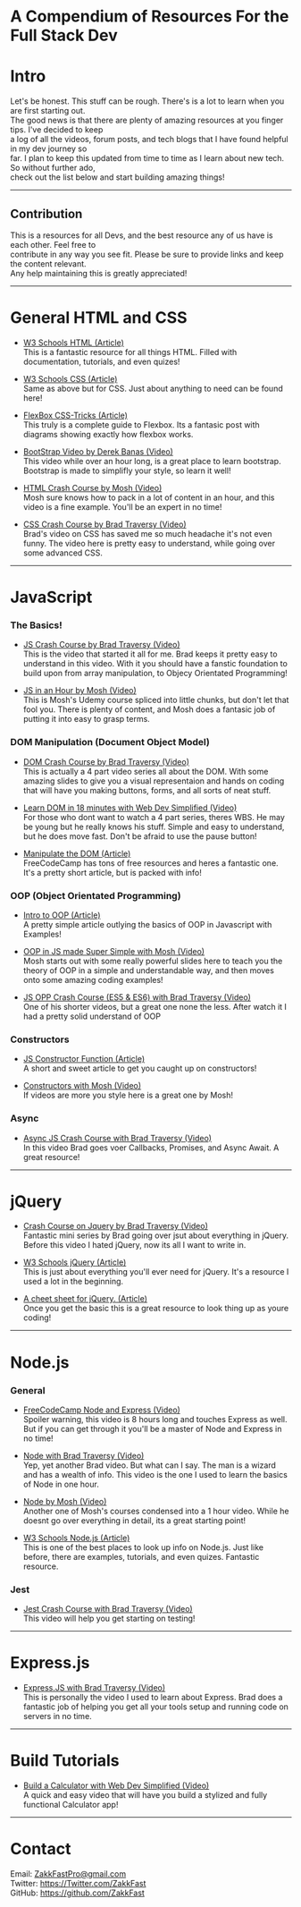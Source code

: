 # A Compendium of Resources For the Full Stack Dev

# Intro

Let's be honest. This stuff can be rough. There's is a lot to learn when you are first starting out.<br>
The good news is that there are plenty of amazing resources at you finger tips. I've decided to keep <br>
a log of all the videos, forum posts, and tech blogs that I have found helpful in my dev journey so <br>
far. I plan to keep this updated from time to time as I learn about new tech. So without further ado,<br>
check out the list below and start building amazing things!

<hr>

## Contribution

This is a resources for all Devs, and the best resource any of us have is each other. Feel free to<br> contribute in any way you see fit. Please be sure to provide links and keep the content relevant.<br> 
Any help maintaining this is greatly appreciated!<br>

<hr>

# General HTML and CSS

- <a href='https://www.w3schools.com/html/'>W3 Schools HTML (Article)</a><br>
This is a fantastic resource for all things HTML. Filled with documentation, tutorials, and even quizes!

- <a href='https://www.w3schools.com/css/'>W3 Schools CSS (Article)</a><br>
Same as above but for CSS. Just about anything to need can be found here!

- <a href='https://css-tricks.com/snippets/css/a-guide-to-flexbox/'>FlexBox CSS-Tricks (Article)</a><br>
This truly is a complete guide to Flexbox. Its a fantasic post with diagrams showing exactly how flexbox works.

- <a href='https://www.youtube.com/watch?v=gqOEoUR5RHg'>BootStrap Video by Derek Banas (Video)</a><br>
This video while over an hour long, is a great place to learn bootstrap. Bootstrap is made to simplifly your style, so learn it well!

- <a href='https://www.youtube.com/watch?v=qz0aGYrrlhU'>HTML Crash Course by Mosh (Video)</a><br>
Mosh sure knows how to pack in a lot of content in an hour, and this video is a fine example. You'll be an expert in no time!

- <a href='https://www.youtube.com/watch?v=yfoY53QXEnI'>CSS Crash Course by Brad Traversy (Video)</a><br>
Brad's video on CSS has saved me so much headache it's not even funny. The video here is pretty easy to understand, while going over some advanced CSS.

<a name='#JS'></a>

<hr>

# JavaScript

### The Basics!
- <a href='https://www.youtube.com/watch?v=hdI2bqOjy3c&t=1533s'>JS Crash Course by Brad Traversy (Video)</a><br>
This is the video that started it all for me. Brad keeps it pretty easy to understand in this video. With it you should have a fanstic foundation to build upon from array manipulation, to Objecy Orientated Programming!

- <a href='https://www.youtube.com/watch?v=hdI2bqOjy3c&t=1533s'>JS in an Hour by Mosh (Video)</a><br>
This is Mosh's Udemy course spliced into little chunks, but don't let that fool you. There is plenty of content, and Mosh does a fantasic job of putting it into easy to grasp terms.

### DOM Manipulation (Document Object Model)

- <a href='https://www.youtube.com/watch?v=0ik6X4DJKCc&t=1700s'>DOM Crash Course by Brad Traversy (Video)</a><br>
This is actually a 4 part video series all about the DOM. With some amazing slides to give you a visual representaion and hands on coding that will have you making buttons, forms, and all sorts of neat stuff.

- <a href='https://www.youtube.com/watch?v=y17RuWkWdn8'>Learn DOM in 18 minutes with Web Dev Simplified (Video)</a><br>
For those who dont want to watch a 4 part series, theres WBS. He may be young but he really knows his stuff. Simple and easy to understand, but he does move fast. Don't be afraid to use the pause button!

- <a href='https://www.freecodecamp.org/news/dom-manipulation-in-vanilla-js-2036a568dcd9/'>Manipulate the DOM (Article)</a><br>
FreeCodeCamp has tons of free resources and heres a fantastic one. It's a pretty short article, but is packed with info!

### OOP (Object Orientated Programming)

- <a href='https://www.geeksforgeeks.org/introduction-object-oriented-programming-javascript/'>Intro to OOP (Article)</a><br>
A pretty simple article outlying the basics of OOP in Javascript with Examples!

- <a href='https://www.youtube.com/watch?v=PFmuCDHHpwk'>OOP in JS made Super Simple with Mosh (Video)</a><br>
Mosh starts out with some really powerful slides here to teach you the theory of OOP in a simple and understandable way, and then moves onto some amazing coding examples!

- <a href='https://www.youtube.com/watch?v=vDJpGenyHaA'>JS OPP Crash Course (ES5 & ES6) with Brad Traversy (Video)</a><br>
One of his shorter videos, but a great one none the less. After watch it I had a pretty solid understand of OOP

### Constructors
- <a href='https://www.javascripttutorial.net/javascript-constructor-function/'>JS Constructor Function (Article)</a><br>
A short and sweet article to get you caught up on constructors!

- <a href='https://www.youtube.com/watch?v=23AOrSN-wmI'>Constructors with Mosh (Video)</a><br>
If videos are more you style here is a great one by Mosh!

### Async

- <a href='https://www.youtube.com/watch?v=PoRJizFvM7s'>Async JS Crash Course with Brad Traversy (Video)</a><br>
In this video Brad goes voer Callbacks, Promises, and Async Await. A great resource!
<hr>

# jQuery

- <a href='https://www.youtube.com/watch?v=3nrLc_JOF7k'>Crash Course on Jquery by Brad Traversy (Video)</a><br>
Fantastic mini series by Brad going over jsut about everything in jQuery. Before this video I hated jQuery, now its all I want to write in.

- <a href='https://www.w3schools.com/jquery/default.asp'>W3 Schools jQuery (Article)</a><br>
This is just about everything you'll ever need for jQuery. It's a resource I used a lot in the beginning.  

- <a href='https://websitesetup.org/jquery-cheat-sheet/'>A cheet sheet for jQuery. (Article)</a><br>
Once you get the basic this is a great resource to look thing up as youre coding!

<hr>

# Node.js

### General
- <a href='https://www.youtube.com/watch?v=Oe421EPjeBE'>FreeCodeCamp Node and Express (Video)</a><br>
Spoiler warning, this video is 8 hours long and touches Express as well. But if you can get through it you'll be a master of Node and Express in no time!

- <a href='https://www.youtube.com/watch?v=fBNz5xF-Kx4&t=1250s'>Node with Brad Traversy (Video)</a><br>
Yep, yet another Brad video. But what can I say. The man is a wizard and has a wealth of info. This video is the one I used to learn the basics of Node in one hour.

- <a href='https://www.youtube.com/watch?v=TlB_eWDSMt4'>Node by Mosh (Video)</a><br>
Another one of Mosh's courses condensed into a 1 hour video. While he doesnt go over everything in detail, its a great starting point!

- <a href='https://www.w3schools.com/nodejs/'>W3 Schools Node.js (Article)</a><br>
This is one of the best places to look up info on Node.js. Just like before, there are examples, tutorials, and even quizes. Fantastic resource.

### Jest

- <a href='https://www.youtube.com/watch?v=7r4xVDI2vho'>Jest Crash Course with Brad Traversy (Video)</a><br>
This video will help you get starting on testing!

<hr>

# Express.js

- <a href='https://www.youtube.com/watch?v=L72fhGm1tfE'>Express.JS with Brad Traversy (Video)</a><br>
This is personally the video I used to learn about Express. Brad does a fantastic job of helping you get all your tools setup and running code on servers in no time.

<hr>

# Build Tutorials
- <a href='https://www.youtube.com/watch?v=j59qQ7YWLxw'>Build a Calculator with Web Dev Simplified (Video)</a><br>
A quick and easy video that will have you build a stylized and fully functional Calculator app!
<hr>

# Contact

Email: ZakkFastPro@gmail.com<br>
Twitter: https://Twitter.com/ZakkFast<br>
GitHub: https://github.com/ZakkFast<br>